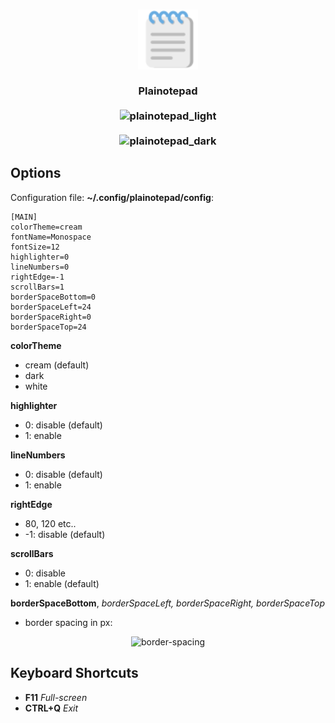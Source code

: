 <h3 align="center">
    <img src="icons/plainotepad.svg" height="96" alt="plainotepad_icon"/>
    <br><br>
    Plainotepad
    <br><br>
    <img src="https://helltar.com/projects/plainotepad/screenshots/screenshot_22102022_162938.png" alt="plainotepad_light"/>
    <br><br>
    <img src="https://helltar.com/projects/plainotepad/screenshots/screenshot_22102022_163802.png" alt="plainotepad_dark"/>
</h3>

Options
-------

Configuration file: **~/.config/plainotepad/config**:

```
[MAIN]
colorTheme=cream
fontName=Monospace
fontSize=12
highlighter=0
lineNumbers=0
rightEdge=-1
scrollBars=1
borderSpaceBottom=0
borderSpaceLeft=24
borderSpaceRight=0
borderSpaceTop=24
```

**colorTheme**

- cream (default)
- dark
- white

**highlighter**

- 0: disable (default)
- 1: enable

**lineNumbers**

- 0: disable (default)
- 1: enable

**rightEdge**

- 80, 120 etc..
- -1: disable (default)

**scrollBars**

- 0: disable
- 1: enable (default)

**borderSpaceBottom**, *borderSpaceLeft, borderSpaceRight, borderSpaceTop*

- border spacing in px:

<p align="center"><img src="https://helltar.com/projects/plainotepad/screenshots/border-spacing.png" alt="border-spacing"/></p>


Keyboard Shortcuts
------------------

- **F11** *Full-screen*
- **CTRL+Q** *Exit*
